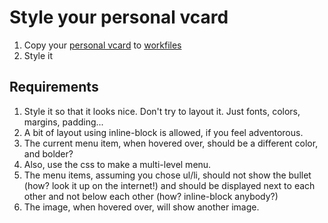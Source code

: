 # Style your personal vcard

1. Copy your [personal vcard](../../05-HTML/praxis/workfiles/personal-vcard.html) to [workfiles](workfiles)
1. Style it

## Requirements

1. Style it so that it looks nice. Don't try to layout it. Just fonts, colors, margins, padding...
1. A bit of layout using inline-block is allowed, if you feel adventorous.
1. The current menu item, when hovered over, should be a different color, and bolder?
1. Also, use the css to make a multi-level menu.
1. The menu items, assuming you chose ul/li, should not show the bullet (how? look it up on the internet!) and
   should be displayed next to each other and not below each other (how? inline-block anybody?)
1. The image, when hovered over, will show another image.
